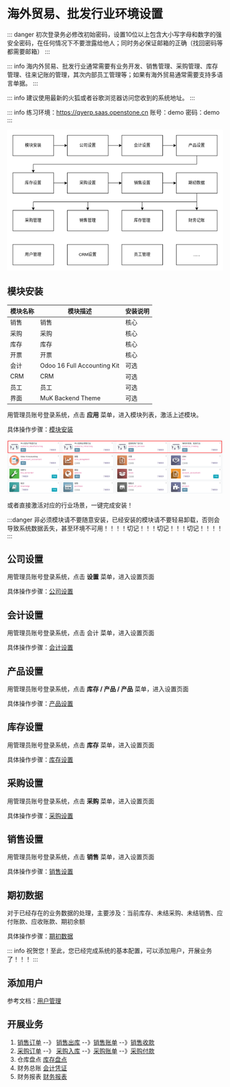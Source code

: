 # 海外贸易、批发行业环境设置

::: danger
初次登录务必修改初始密码，设置10位以上包含大小写字母和数字的强安全密码，在任何情况下不要泄露给他人；同时务必保证邮箱的正确（找回密码等都需要邮箱）
:::

::: info
海内外贸易、批发行业通常需要有业务开发、销售管理、采购管理、库存管理、往来记账的管理，其次内部员工管理等；如果有海外贸易通常需要支持多语言单据。
:::

::: info
建议使用最新的火狐或者谷歌浏览器访问您收到的系统地址。
:::

::: info
练习环境：https://qyerp.saas.openstone.cn 账号：demo 密码：demo
:::

![img.png](static/src/img/overview.png)

## 模块安装

| 模块名称 | 模块描述                          | 安装说明 |
|------|-------------------------------|------|
| 销售   | 销售                            | 核心   |
| 采购   | 	采购                           | 	核心  |
| 库存   | 	库存	                          | 核心   |
| 开票   | 	开票	                          | 核心   |
| 会计   | 	Odoo 16 Full Accounting Kit	 | 可选   |
| CRM  | 	CRM                          | 	可选  |
| 员工   | 	员工                           | 	可选  |
| 界面   | 	MuK Backend Theme            | 	可选  |

用管理员账号登录系统，点击 **应用** 菜单，进入模块列表，激活上述模块。

具体操作步骤：[模块安装](module-installation.md)

![img.png](img.png)

或者直接激活对应的行业场景，一键完成安装！

:::danger
非必须模块请不要随意安装，已经安装的模块请不要轻易卸载，否则会导致系统数据丢失，甚至环境不可用！！！！切记！！！切记！！！切记！！！！
:::

## 公司设置
   用管理员账号登录系统，点击 **设置** 菜单，进入设置页面

   具体操作步骤：[公司设置](company-settings.md)
## 会计设置
   用管理员账号登录系统，点击 会计 菜单，进入设置页面

   具体操作步骤：[会计设置](accounting-settings.md)
## 产品设置
   用管理员账号登录系统，点击 **库存 / 产品 / 产品** 菜单，进入设置页面

   具体操作步骤：[产品设置](purchase-settings.md)
## 库存设置
   用管理员账号登录系统，点击 **库存**  菜单，进入设置页面

   具体操作步骤：[库存设置](warehouse-settings.md)
## 采购设置
   用管理员账号登录系统，点击 **采购** 菜单，进入设置页面

   具体操作步骤：[采购设置](purchase-settings.md)
## 销售设置
   用管理员账号登录系统，点击 **销售** 菜单，进入设置页面

   具体操作步骤：[销售设置](sales-settings.md)
## 期初数据
   对于已经存在的业务数据的处理，主要涉及：当前库存、未结采购、未结销售、应付账款、应收账款、期初余额

   具体操作步骤：[期初数据](balance-settings.md)
   
::: info
祝贺您！至此，您已经完成系统的基本配置，可以添加用户，开展业务了！！！
:::

## 添加用户
   参考文档：[用户管理](user-management.md)
## 开展业务
1. [销售订单](sales-order.md) --》 [销售出库](sales-deliver.md)  --》[销售账单](sales-bill.md)  --》[销售收款](sales-payment.md)
1. [采购订单](purchase-settings.md) --》 [采购入库](purchase-receipt.md)  --》[采购账单](purchase-bill.md)  --》[采购付款](purchase-payment.md)
3. 仓库盘点 [库存盘点](stock-inventory.md)
4. 财务总账 [会计凭证](accounting-voucher.md)
5. 财务报表 [财务报表](financial-reporting.md) 

